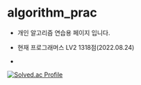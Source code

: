 # algorithm_prac
+ 개인 알고리즘 연습용 페이지 입니다.

+ 현재 프로그래머스 LV2 1318점(2022.08.24)

+ 
[![Solved.ac Profile](http://mazassumnida.wtf/api/v2/generate_badge?boj=gkwlsdl1)](https://solved.ac/gkwlsdl1/)
